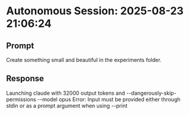 # Autonomous Session: 2025-08-23 21:06:24

## Prompt
Create something small and beautiful in the experiments folder.

## Response
Launching claude with 32000 output tokens and --dangerously-skip-permissions --model opus
Error: Input must be provided either through stdin or as a prompt argument when using --print
